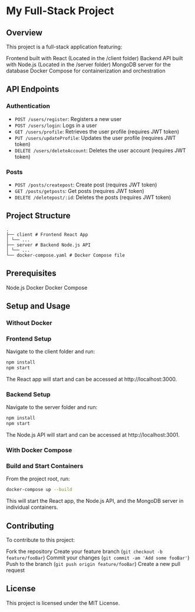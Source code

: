 # My Full-Stack Project #
## Overview ##
This project is a full-stack application featuring:

Frontend built with React (Located in the /client folder)
Backend API built with Node.js (Located in the /server folder)
MongoDB server for the database
Docker Compose for containerization and orchestration

## API Endpoints

### Authentication
- `POST /users/register`: Registers a new user
- `POST /users/login`: Logs in a user
- `GET /users/profile`: Retrieves the user profile (requires JWT token)
- `PUT /users/updateProfile`: Updates the user profile (requires JWT token)
- `DELETE /users/deleteAccount`: Deletes the user account (requires JWT token)

### Posts
- `POST /posts/createpost`: Create post (requires JWT token)
- `GET /posts/getposts`: Get posts (requires JWT token)
- `DELETE /deletepost/:id`: Deletes the posts (requires JWT token)



## Project Structure ##
```plaintext
.
├── client # Frontend React App
│ └── ...
├── server # Backend Node.js API
│ └── ...
└── docker-compose.yaml # Docker Compose file
```

## Prerequisites ##
Node.js
Docker
Docker Compose


## Setup and Usage ##
### Without Docker ###
### Frontend Setup ###

Navigate to the client folder and run:

```bash
npm install
npm start
```

The React app will start and can be accessed at http://localhost:3000.

### Backend Setup ###

Navigate to the server folder and run:

```bash
npm install
npm start
```

The Node.js API will start and can be accessed at http://localhost:3001.

### With Docker Compose ###
### Build and Start Containers ### 

From the project root, run:

```bash
docker-compose up --build
```

This will start the React app, the Node.js API, and the MongoDB server in individual containers.

## Contributing ##
To contribute to this project:

Fork the repository
Create your feature branch (`git checkout -b feature/fooBar`)
Commit your changes (`git commit -am 'Add some fooBar'`)
Push to the branch (`git push origin feature/fooBar`)
Create a new pull request

## License ##
This project is licensed under the MIT License.